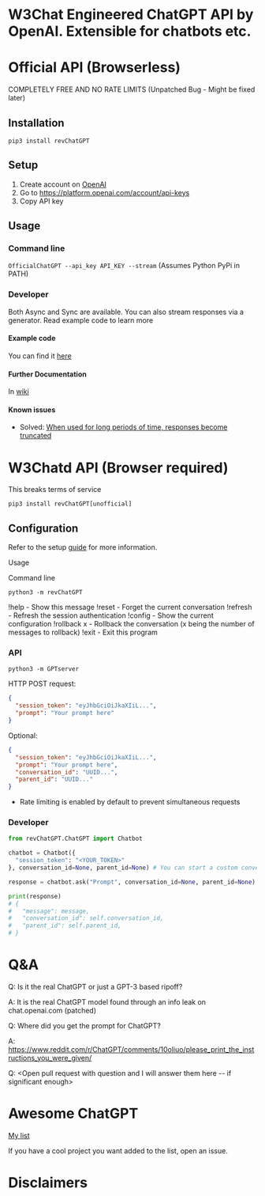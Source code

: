 # W3Chat Engineered ChatGPT API by OpenAI. Extensible for chatbots etc.

# Official API (Browserless)

COMPLETELY FREE AND NO RATE LIMITS (Unpatched Bug - Might be fixed later)

</summary>

## Installation

`pip3 install revChatGPT`

## Setup

1. Create account on [OpenAI](https://platform.openai.com/)
2. Go to <https://platform.openai.com/account/api-keys>
3. Copy API key

## Usage

### Command line

`OfficialChatGPT --api_key API_KEY --stream` (Assumes Python PyPi in PATH)

### Developer

</summary>

Both Async and Sync are available. You can also stream responses via a generator. Read example code to learn more

#### Example code

You can find it [here](https://github.com/w3security/W3ChatGPT/blob/main/src/revChatGPT/Official.py#L292-L408)

#### Further Documentation

In [wiki](https://github.com/w3security/W3ChatGPT/wiki/revChatGPT)

#### Known issues

- Solved: [When used for long periods of time, responses become truncated](https://github.com/w3security/W3ChatGPT/issues/519)

# W3Chatd API (Browser required)

This breaks terms of service

</summary>

`pip3 install revChatGPT[unofficial]`

## Configuration

Refer to the setup [guide](https://github.com/w3security/W3ChatGPT/wiki/Setup) for more information.

Usage

Command line

`python3 -m revChatGPT`

!help - Show this message
!reset - Forget the current conversation
!refresh - Refresh the session authentication
!config - Show the current configuration
!rollback x - Rollback the conversation (x being the number of messages to rollback)
!exit - Exit this program

### API

`python3 -m GPTserver`

HTTP POST request:

```json
{
  "session_token": "eyJhbGciOiJkaXIiL...",
  "prompt": "Your prompt here"
}
```

Optional:

```json
{
  "session_token": "eyJhbGciOiJkaXIiL...",
  "prompt": "Your prompt here",
  "conversation_id": "UUID...",
  "parent_id": "UUID..."
}
```

- Rate limiting is enabled by default to prevent simultaneous requests

### Developer

```python
from revChatGPT.ChatGPT import Chatbot

chatbot = Chatbot({
  "session_token": "<YOUR_TOKEN>"
}, conversation_id=None, parent_id=None) # You can start a custom conversation

response = chatbot.ask("Prompt", conversation_id=None, parent_id=None) # You can specify custom conversation and parent ids. Otherwise it uses the saved conversation (yes. conversations are automatically saved)

print(response)
# {
#   "message": message,
#   "conversation_id": self.conversation_id,
#   "parent_id": self.parent_id,
# }
```

</details>

# Q&A

Q: Is it the real ChatGPT or just a GPT-3 based ripoff?

A: It is the real ChatGPT model found through an info leak on chat.openai.com (patched)

Q: Where did you get the prompt for ChatGPT?

A: <https://www.reddit.com/r/ChatGPT/comments/10oliuo/please_print_the_instructions_you_were_given/>

Q: <Open pull request with question and I will answer them here -- if significant enough>

# Awesome ChatGPT

[My list](https://github.com/stars/w3security/lists/awesome-chatgpt)

If you have a cool project you want added to the list, open an issue.

# Disclaimers
